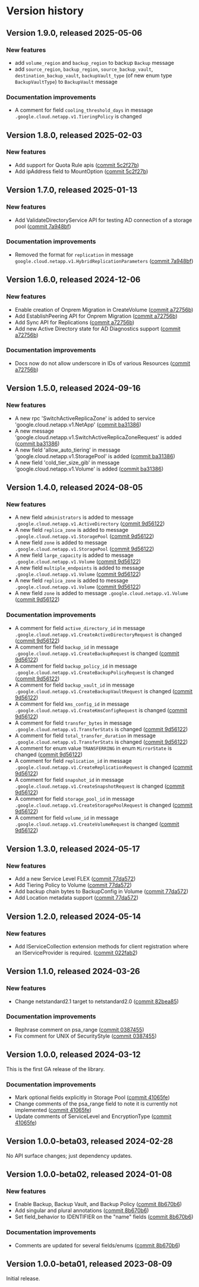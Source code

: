 # Version history

## Version 1.9.0, released 2025-05-06

### New features

- add `volume_region` and `backup_region` to backup `Backup` message
- add `source_region`, `backup_region`, `source_backup_vault`, `destination_backup_vault`, `backupVault_type` (of new enum type `BackupVaultType`) to `BackupVault` message

### Documentation improvements

- A comment for field `cooling_threshold_days` in message `.google.cloud.netapp.v1.TieringPolicy` is changed

## Version 1.8.0, released 2025-02-03

### New features

- Add support for Quota Rule apis ([commit 5c2f27b](https://github.com/googleapis/google-cloud-dotnet/commit/5c2f27b53160e0a373d11fc463f1537339f93e30))
- Add ipAddress field to MountOption ([commit 5c2f27b](https://github.com/googleapis/google-cloud-dotnet/commit/5c2f27b53160e0a373d11fc463f1537339f93e30))

## Version 1.7.0, released 2025-01-13

### New features

- Add ValidateDirectoryService API for testing AD connection of a storage pool ([commit 7a948bf](https://github.com/googleapis/google-cloud-dotnet/commit/7a948bf016724e3e8a1cf5a689130991e61cb0a0))

### Documentation improvements

- Removed the format for `replication` in message `google.cloud.netapp.v1.HybridReplicationParameters` ([commit 7a948bf](https://github.com/googleapis/google-cloud-dotnet/commit/7a948bf016724e3e8a1cf5a689130991e61cb0a0))

## Version 1.6.0, released 2024-12-06

### New features

- Enable creation of Onprem Migration in CreateVolume ([commit a72756b](https://github.com/googleapis/google-cloud-dotnet/commit/a72756bdd8ad47c4cf1533e0a70869d42c59f211))
- Add EstablishPeering API for Onprem Migration ([commit a72756b](https://github.com/googleapis/google-cloud-dotnet/commit/a72756bdd8ad47c4cf1533e0a70869d42c59f211))
- Add Sync API for Replications ([commit a72756b](https://github.com/googleapis/google-cloud-dotnet/commit/a72756bdd8ad47c4cf1533e0a70869d42c59f211))
- Add new Active Directory state for AD Diagnostics support ([commit a72756b](https://github.com/googleapis/google-cloud-dotnet/commit/a72756bdd8ad47c4cf1533e0a70869d42c59f211))

### Documentation improvements

- Docs now do not allow underscore in IDs of various Resources ([commit a72756b](https://github.com/googleapis/google-cloud-dotnet/commit/a72756bdd8ad47c4cf1533e0a70869d42c59f211))

## Version 1.5.0, released 2024-09-16

### New features

- A new rpc 'SwitchActiveReplicaZone' is added to service 'google.cloud.netapp.v1.NetApp' ([commit ba31386](https://github.com/googleapis/google-cloud-dotnet/commit/ba313865bce91eaafad141e100b10afb67d683cf))
- A new message 'google.cloud.netapp.v1.SwitchActiveReplicaZoneRequest' is added ([commit ba31386](https://github.com/googleapis/google-cloud-dotnet/commit/ba313865bce91eaafad141e100b10afb67d683cf))
- A new field 'allow_auto_tiering' in message 'google.cloud.netapp.v1.StoragePool' is added ([commit ba31386](https://github.com/googleapis/google-cloud-dotnet/commit/ba313865bce91eaafad141e100b10afb67d683cf))
- A new field 'cold_tier_size_gib' in message 'google.cloud.netapp.v1.Volume' is added ([commit ba31386](https://github.com/googleapis/google-cloud-dotnet/commit/ba313865bce91eaafad141e100b10afb67d683cf))

## Version 1.4.0, released 2024-08-05

### New features

- A new field `administrators` is added to message `.google.cloud.netapp.v1.ActiveDirectory` ([commit 9d56122](https://github.com/googleapis/google-cloud-dotnet/commit/9d561227111b97734496715af709b36ffd9be526))
- A new field `replica_zone` is added to message `.google.cloud.netapp.v1.StoragePool` ([commit 9d56122](https://github.com/googleapis/google-cloud-dotnet/commit/9d561227111b97734496715af709b36ffd9be526))
- A new field `zone` is added to message `.google.cloud.netapp.v1.StoragePool` ([commit 9d56122](https://github.com/googleapis/google-cloud-dotnet/commit/9d561227111b97734496715af709b36ffd9be526))
- A new field `large_capacity` is added to message `.google.cloud.netapp.v1.Volume` ([commit 9d56122](https://github.com/googleapis/google-cloud-dotnet/commit/9d561227111b97734496715af709b36ffd9be526))
- A new field `multiple_endpoints` is added to message `.google.cloud.netapp.v1.Volume` ([commit 9d56122](https://github.com/googleapis/google-cloud-dotnet/commit/9d561227111b97734496715af709b36ffd9be526))
- A new field `replica_zone` is added to message `.google.cloud.netapp.v1.Volume` ([commit 9d56122](https://github.com/googleapis/google-cloud-dotnet/commit/9d561227111b97734496715af709b36ffd9be526))
- A new field `zone` is added to message `.google.cloud.netapp.v1.Volume` ([commit 9d56122](https://github.com/googleapis/google-cloud-dotnet/commit/9d561227111b97734496715af709b36ffd9be526))

### Documentation improvements

- A comment for field `active_directory_id` in message `.google.cloud.netapp.v1.CreateActiveDirectoryRequest` is changed ([commit 9d56122](https://github.com/googleapis/google-cloud-dotnet/commit/9d561227111b97734496715af709b36ffd9be526))
- A comment for field `backup_id` in message `.google.cloud.netapp.v1.CreateBackupRequest` is changed ([commit 9d56122](https://github.com/googleapis/google-cloud-dotnet/commit/9d561227111b97734496715af709b36ffd9be526))
- A comment for field `backup_policy_id` in message `.google.cloud.netapp.v1.CreateBackupPolicyRequest` is changed ([commit 9d56122](https://github.com/googleapis/google-cloud-dotnet/commit/9d561227111b97734496715af709b36ffd9be526))
- A comment for field `backup_vault_id` in message `.google.cloud.netapp.v1.CreateBackupVaultRequest` is changed ([commit 9d56122](https://github.com/googleapis/google-cloud-dotnet/commit/9d561227111b97734496715af709b36ffd9be526))
- A comment for field `kms_config_id` in message `.google.cloud.netapp.v1.CreateKmsConfigRequest` is changed ([commit 9d56122](https://github.com/googleapis/google-cloud-dotnet/commit/9d561227111b97734496715af709b36ffd9be526))
- A comment for field `transfer_bytes` in message `.google.cloud.netapp.v1.TransferStats` is changed ([commit 9d56122](https://github.com/googleapis/google-cloud-dotnet/commit/9d561227111b97734496715af709b36ffd9be526))
- A comment for field `total_transfer_duration` in message `.google.cloud.netapp.v1.TransferStats` is changed ([commit 9d56122](https://github.com/googleapis/google-cloud-dotnet/commit/9d561227111b97734496715af709b36ffd9be526))
- A comment for enum value `TRANSFERRING` in enum `MirrorState` is changed ([commit 9d56122](https://github.com/googleapis/google-cloud-dotnet/commit/9d561227111b97734496715af709b36ffd9be526))
- A comment for field `replication_id` in message `.google.cloud.netapp.v1.CreateReplicationRequest` is changed ([commit 9d56122](https://github.com/googleapis/google-cloud-dotnet/commit/9d561227111b97734496715af709b36ffd9be526))
- A comment for field `snapshot_id` in message `.google.cloud.netapp.v1.CreateSnapshotRequest` is changed ([commit 9d56122](https://github.com/googleapis/google-cloud-dotnet/commit/9d561227111b97734496715af709b36ffd9be526))
- A comment for field `storage_pool_id` in message `.google.cloud.netapp.v1.CreateStoragePoolRequest` is changed ([commit 9d56122](https://github.com/googleapis/google-cloud-dotnet/commit/9d561227111b97734496715af709b36ffd9be526))
- A comment for field `volume_id` in message `.google.cloud.netapp.v1.CreateVolumeRequest` is changed ([commit 9d56122](https://github.com/googleapis/google-cloud-dotnet/commit/9d561227111b97734496715af709b36ffd9be526))

## Version 1.3.0, released 2024-05-17

### New features

- Add a new Service Level FLEX ([commit 77da572](https://github.com/googleapis/google-cloud-dotnet/commit/77da5720c8820c47d6738502351ecc4edd76eb73))
- Add Tiering Policy to Volume ([commit 77da572](https://github.com/googleapis/google-cloud-dotnet/commit/77da5720c8820c47d6738502351ecc4edd76eb73))
- Add backup chain bytes to BackupConfig in Volume ([commit 77da572](https://github.com/googleapis/google-cloud-dotnet/commit/77da5720c8820c47d6738502351ecc4edd76eb73))
- Add Location metadata support ([commit 77da572](https://github.com/googleapis/google-cloud-dotnet/commit/77da5720c8820c47d6738502351ecc4edd76eb73))

## Version 1.2.0, released 2024-05-14

### New features

- Add IServiceCollection extension methods for client registration where an IServiceProvider is required. ([commit 022fab2](https://github.com/googleapis/google-cloud-dotnet/commit/022fab203f28fb9c608972af7f8b83f571ae5694))

## Version 1.1.0, released 2024-03-26

### New features

- Change netstandard2.1 target to netstandard2.0 ([commit 82bea85](https://github.com/googleapis/google-cloud-dotnet/commit/82bea850661975b9750ac30753528cc9d2e05240))

### Documentation improvements

- Rephrase comment on psa_range ([commit 0387455](https://github.com/googleapis/google-cloud-dotnet/commit/038745567fb5baf838ac550c5733a08113a602df))
- Fix comment for UNIX of SecurityStyle ([commit 0387455](https://github.com/googleapis/google-cloud-dotnet/commit/038745567fb5baf838ac550c5733a08113a602df))

## Version 1.0.0, released 2024-03-12

This is the first GA release of the library.

### Documentation improvements

- Mark optional fields explicitly in Storage Pool ([commit 41065fe](https://github.com/googleapis/google-cloud-dotnet/commit/41065fe41d33abf18e9055cb6c079f80eaec571f))
- Change comments of the psa_range field to note it is currently not implemented ([commit 41065fe](https://github.com/googleapis/google-cloud-dotnet/commit/41065fe41d33abf18e9055cb6c079f80eaec571f))
- Update comments of ServiceLevel and EncryptionType ([commit 41065fe](https://github.com/googleapis/google-cloud-dotnet/commit/41065fe41d33abf18e9055cb6c079f80eaec571f))

## Version 1.0.0-beta03, released 2024-02-28

No API surface changes; just dependency updates.

## Version 1.0.0-beta02, released 2024-01-08

### New features

- Enable Backup, Backup Vault, and Backup Policy ([commit 8b670b6](https://github.com/googleapis/google-cloud-dotnet/commit/8b670b64bb211aaa66f436028024abe21d7f60dd))
- Add singular and plural annotations ([commit 8b670b6](https://github.com/googleapis/google-cloud-dotnet/commit/8b670b64bb211aaa66f436028024abe21d7f60dd))
- Set field_behavior to IDENTIFIER on the "name" fields ([commit 8b670b6](https://github.com/googleapis/google-cloud-dotnet/commit/8b670b64bb211aaa66f436028024abe21d7f60dd))

### Documentation improvements

- Comments are updated for several fields/enums ([commit 8b670b6](https://github.com/googleapis/google-cloud-dotnet/commit/8b670b64bb211aaa66f436028024abe21d7f60dd))

## Version 1.0.0-beta01, released 2023-08-09

Initial release.
